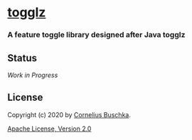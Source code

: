# [togglz](https://github.com/cbuschka/python-togglz)

### A feature toggle library designed after Java togglz

## Status
*Work in Progress*

## License
Copyright (c) 2020 by [Cornelius Buschka](https://github.com/cbuschka).

[Apache License, Version 2.0](./license.txt)
